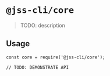 # `@jss-cli/core`

> TODO: description

## Usage

```
const core = require('@jss-cli/core');

// TODO: DEMONSTRATE API
```
